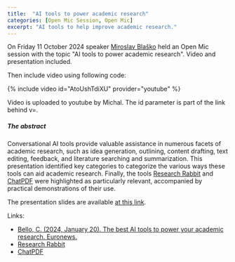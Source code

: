 ```yaml
---
title:  "AI tools to power academic research"
categories: [Open Mic Session, Open Mic]
excerpt: "AI tools to help improve academic research."
---
```


On Friday 11 October 2024 speaker [Miroslav Blaško](https://kbss.felk.cvut.cz/web/team#miroslav-blaško) held an Open Mic session with the topic \"AI tools to power academic research\". Video and presentation included.

Then include video using following code:

{% include video id="AtoUshTdiXU" provider="youtube" %}

Video is uploaded to youtube by Michal. The id parameter is part of the link behind v=.

##### The abstract

Conversational AI tools provide valuable assistance in numerous facets of academic research, such as idea generation, outlining, content drafting, text editing, feedback, and literature searching and summarization. 
This presentation identified key categories to categorize the various ways these tools can aid academic research.
Finally, the tools [Research Rabbit](https://researchrabbitapp.com/) and [ChatPDF](https://www.chatpdf.com/) were highlighted as particularly relevant, accompanied by practical demonstrations of their use.

The presentation slides are available [at this link](https://drive.google.com/file/d/1FhMofP13lNarQygoIeiH8T5b_LpSOWxY/view?usp=sharing).

Links:
* [Bello, C. (2024, January 20). The best AI tools to power your academic research. Euronews.](https://www.euronews.com/next/2024/01/20/best-ai-tools-academic-research-chatgpt-consensus-chatpdf-elicit-research-rabbit-scite)
* [Research Rabbit](https://researchrabbitapp.com/)
* [ChatPDF](https://www.chatpdf.com/)
